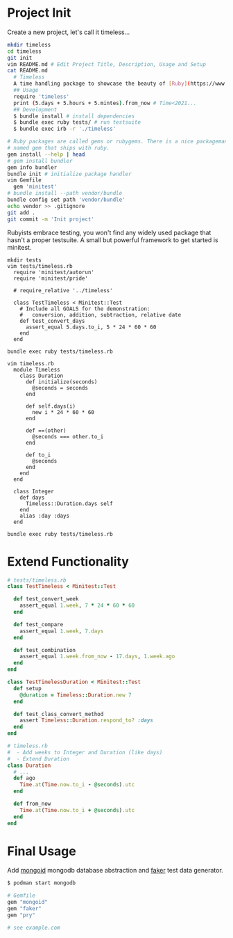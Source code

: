 
# Project Init

Create a new project, let's call it timeless...

```sh
mkdir timeless
cd timeless
git init
vim README.md # Edit Project Title, Description, Usage and Setup
cat README.md
  # Timeless
  A time handling package to showcase the beauty of [Ruby](https://www.ruby-lang.org).
  ## Usage
  require 'timeless'
  print (5.days + 5.hours + 5.mintes).from_now # Time<2021...
  ## Development
  $ bundle install # install dependencies
  $ bundle exec ruby tests/ # run testsuite
  $ bundle exec irb -r './timeless'

# Ruby packages are called gems or rubygems. There is a nice packagemanager
# named gem that ships with ruby.
gem install --help | head
# gem install bundler
gem info bundler
bundle init # initialize package handler
vim Gemfile
  gem 'minitest'
# bundle install --path vendor/bundle
bundle config set path 'vendor/bundle'
echo vendor >> .gitignore
git add .
git commit -m 'Init project'
```

Rubyists embrace testing, you won't find any widely used package that hasn't
a proper testsuite. A small but powerful framework to get started is minitest.

```
mkdir tests
vim tests/timeless.rb
  require 'minitest/autorun'
  require 'minitest/pride'

  # require_relative '../timeless'

  class TestTimeless < Minitest::Test
    # Include all GOALS for the demonstration:
    #   conversion, addition, subtraction, relative date
    def test_convert_days
      assert_equal 5.days.to_i, 5 * 24 * 60 * 60
    end
  end

bundle exec ruby tests/timeless.rb

vim timeless.rb
  module Timeless
    class Duration
      def initialize(seconds)
        @seconds = seconds
      end

      def self.days(i)
        new i * 24 * 60 * 60
      end

      def ==(other)
        @seconds === other.to_i
      end

      def to_i
        @seconds
      end
    end
  end

  class Integer
    def days
      Timeless::Duration.days self
    end
    alias :day :days
  end

bundle exec ruby tests/timeless.rb
```

# Extend Functionality

```ruby
# tests/timeless.rb
class TestTimeless < Minitest::Test

  def test_convert_week
    assert_equal 1.week, 7 * 24 * 60 * 60
  end

  def test_compare
    assert_equal 1.week, 7.days
  end

  def test_combination
    assert_equal 1.week.from_now - 17.days, 1.week.ago
  end
end

class TestTimelessDuration < Minitest::Test
  def setup
    @duration = Timeless::Duration.new 7
  end

  def test_class_convert_method
    assert Timeless::Duration.respond_to? :days
  end
end

# timeless.rb
#  - Add weeks to Integer and Duration (like days)
#  - Extend Duration
class Duration
  # ...
  def ago
    Time.at(Time.now.to_i - @seconds).utc
  end

  def from_now
    Time.at(Time.now.to_i + @seconds).utc
  end
end
```

# Final Usage

Add [mongoid](https://github.com/mongodb/mongoid) mongodb database abstraction
and [faker](https://github.com/faker-ruby/faker) test data generator.

```sh
$ podman start mongodb
```

```ruby
# Gemfile
gem "mongoid"
gem "faker"
gem "pry"

# see example.com
```
